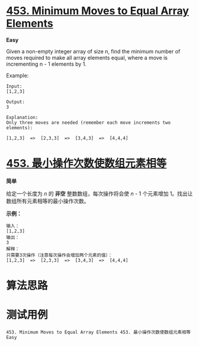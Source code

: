 # [453. Minimum Moves to Equal Array Elements][enTitle]

**Easy**

Given a non-empty integer array of size n, find the minimum number of moves required to make all array elements equal, where a move is incrementing n - 1 elements by 1.

Example:

```
Input:
[1,2,3]

Output:
3

Explanation:
Only three moves are needed (remember each move increments two elements):

[1,2,3]  =>  [2,3,3]  =>  [3,4,3]  =>  [4,4,4]

```




# [453. 最小操作次数使数组元素相等][cnTitle]

**简单**

给定一个长度为  *n*  的 **非空** 整数数组，每次操作将会使  *n*  - 1 个元素增加 1。找出让数组所有元素相等的最小操作次数。



**示例：** 

```
输入：
[1,2,3]
输出：
3
解释：
只需要3次操作（注意每次操作会增加两个元素的值）：
[1,2,3]  =>  [2,3,3]  =>  [3,4,3]  =>  [4,4,4]

```




# 算法思路

# 测试用例
```
453. Minimum Moves to Equal Array Elements 453. 最小操作次数使数组元素相等 Easy
```

[enTitle]: https://leetcode.com/problems/minimum-moves-to-equal-array-elements/
[cnTitle]: https://leetcode-cn.com/problems/minimum-moves-to-equal-array-elements/
